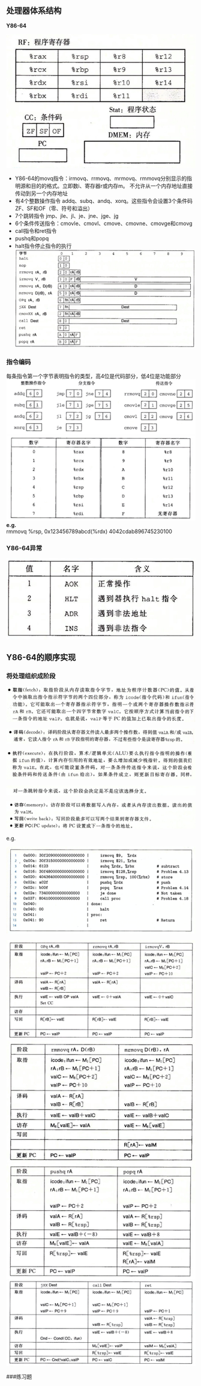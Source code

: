 ## 处理器体系结构

**Y86-64**

![Image text](../image/1.jpg)

+ Y86-64的movq指令：irmovq、rrmovq、mrmovq、rmmovq分别显示的指明源和目的的格式。立即数i、寄存器r或内存m。
不允许从一个内存地址直接传动到另一个内存地址
+ 有4个整数操作指令 addq、subq、andq、xorq。这些指令会设置3个条件码ZF、SF和OF（零、符号和溢出）
+ 7个跳转指令 jmp、jle、jl、je、jne、jge、jg
+ 6个条件传送指令：cmovle、cmovl、cmove、cmovne、cmovge和cmovg
+ call指令和ret指令
+ pushq和popq
+ halt指令停止指令的执行
![Image text](../image/2.jpg)

### 指令编码
每条指令第一个字节表明指令的类型，高4位是代码部分，低4位是功能部分
![Image text](../image/3.jpg)
![Image text](../image/4.jpg)
**e.g.**\
rmmovq %rsp, 0x123456789abcd(%rdx)
4042cdab896745230100

### Y86-64异常
![Image text](../image/5.jpg)

## Y86-64的顺序实现

### 将处理组织成阶段

![Image text](../image/53.png)

![Image text](../image/54.png)

![Image text](../image/55.png)

![Image text](../image/56.png)


![Image text](../image/57.png)

e.g.

![Image text](../image/58.png)

![Image text](../image/6.jpg)
![Image text](../image/7.jpg)
![Image text](../image/8.jpg)
![Image text](../image/9.jpg)

###练习题
